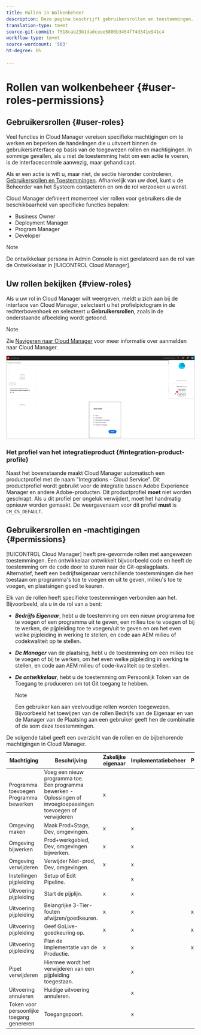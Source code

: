```yaml
---
title: Rollen in Wolkenbeheer
description: Deze pagina beschrijft gebruikersrollen en toestemmingen. Volg deze pagina om te leren hoe u gebruikers kunt toevoegen en toewijzen aan Cloud Manager Roles.
translation-type: tm+mt
source-git-commit: f518cab23b1dadceee5800b3454f74d341e941c4
workflow-type: tm+mt
source-wordcount: '563'
ht-degree: 6%

---
```



# Rollen van wolkenbeheer {#user-roles-permissions}

## Gebruikersrollen {#user-roles}

Veel functies in Cloud Manager vereisen specifieke machtigingen om te werken en beperken de handelingen die u uitvoert binnen de gebruikersinterface op basis van de toegewezen rollen en machtigingen. In sommige gevallen, als u niet de toestemming hebt om een actie te voeren, is de interfacecontrole aanwezig, maar gehandicapt.

Als er een actie is wilt u, maar niet, de sectie hieronder controleren, [Gebruikersrollen en Toestemmingen](#permissions). Afhankelijk van uw doel, kunt u de Beheerder van het Systeem contacteren en om de rol verzoeken u wenst.

Cloud Manager definieert momenteel vier rollen voor gebruikers die de beschikbaarheid van specifieke functies bepalen:

* Business Owner
* Deployment Manager
* Program Manager
* Developer

>[!NOTE]
>De ontwikkelaar persona in Admin Console is niet gerelateerd aan de rol van de Ontwikkelaar in [!UICONTROL Cloud Manager].

## Uw rollen bekijken {#view-roles}

Als u uw rol in Cloud Manager wilt weergeven, meldt u zich aan bij de interface van Cloud Manager, selecteert u het profielpictogram in de rechterbovenhoek en selecteert u **Gebruikersrollen**, zoals in de onderstaande afbeelding wordt getoond.

>[!NOTE]
>Zie [Navigeren naar Cloud Manager](/help/onboarding/what-is-required/navigate-to-cloud-manager.md) voor meer informatie over aanmelden naar Cloud Manager.

![](/help/onboarding/what-is-required/assets/admin-console-9.png)

### Het profiel van het integratieproduct {#integration-product-profile}

Naast het bovenstaande maakt Cloud Manager automatisch een productprofiel met de naam &quot;Integrations - Cloud Service&quot;. Dit productprofiel wordt gebruikt voor de integratie tussen Adobe Experience Manager en andere Adobe-producten. Dit productprofiel **moet** niet worden geschrapt. Als u dit profiel per ongeluk verwijdert, moet het handmatig opnieuw worden gemaakt. De weergavenaam voor dit profiel **must** is `CM_CS_DEFAULT`.


## Gebruikersrollen en -machtigingen {#permissions}

[!UICONTROL Cloud Manager] heeft pre-gevormde rollen met aangewezen toestemmingen. Een ontwikkelaar ontwikkelt bijvoorbeeld code en heeft de toestemming om de code door te sturen naar de Git-opslagplaats. Alternatief, heeft een bedrijfseigenaar verschillende toestemmingen die hen toestaan om programma&#39;s toe te voegen en uit te geven, milieu&#39;s toe te voegen, en plaatsingen goed te keuren.

Elk van de rollen heeft specifieke toestemmingen verbonden aan het. Bijvoorbeeld, als u in de rol van a bent:

* ***Bedrijfs Eigenaar***, hebt u de toestemming om een nieuw programma toe te voegen of een programma uit te geven, een milieu toe te voegen of bij te werken, de pijpleiding toe te voegen/uit te geven en om het even welke pijpleiding in werking te stellen, en code aan AEM milieu of codekwaliteit op te stellen.

* ***De Manager*** van de plaatsing, hebt u de toestemming om een milieu toe te voegen of bij te werken, om het even welke pijpleiding in werking te stellen, en code aan AEM milieu of code-kwaliteit op te stellen.

* ***De ontwikkelaar***, hebt u de toestemming om Persoonlijk Token van de Toegang te produceren om tot Git toegang te hebben.

   >[!NOTE]
   > Een gebruiker kan aan veelvoudige rollen worden toegewezen. Bijvoorbeeld het toewijzen van de rollen Bedrijfs van de Eigenaar en van de Manager van de Plaatsing aan een gebruiker geeft hen de combinatie of de som deze toestemmingen.


De volgende tabel geeft een overzicht van de rollen en de bijbehorende machtigingen in Cloud Manager.

| Machtiging | Beschrijving | Zakelijke eigenaar | Implementatiebeheer | Programmabeheerder | Ontwikkelaar |
|--- |--- |--- |--- |--- |--- |
| Programma toevoegen<br>Programma bewerken | Voeg een nieuw programma toe.<br>Een programma bewerken - Oplossingen of invoegtoepassingen toevoegen of verwijderen | x |  |  |  |
| Omgeving maken | Maak Prod+Stage, Dev, omgevingen. | x | x |  |  |
| Omgeving bijwerken | Prod+werkgebied, Dev, omgevingen bijwerken. | x | x |  |  |
| Omgeving verwijderen | Verwijder Niet-prod, Dev, omgevingen. | x | x |  |  |
| Instellingen pijpleiding | Setup of Edit Pipeline. |  | x |  |  |
| Uitvoering pijpleiding | Start de pijplijn. | x | x |  |  |
| Uitvoering pijpleiding | Belangrijke 3-Tier-fouten afwijzen/goedkeuren. | x | x | x |  |
| Uitvoering pijpleiding | Geef GoLive-goedkeuring op. | x | x | x |  |
| Uitvoering pijpleiding | Plan de Implementatie van de Productie. | x | x | x |  |
| Pipet verwijderen | Hiermee wordt het verwijderen van een pijpleiding toegestaan. |  | x |  |  |
| Uitvoering annuleren | Huidige uitvoering annuleren. |  | x |  |  |
| Token voor persoonlijke toegang genereren | Toegangspoort. |  | x |  | x |

